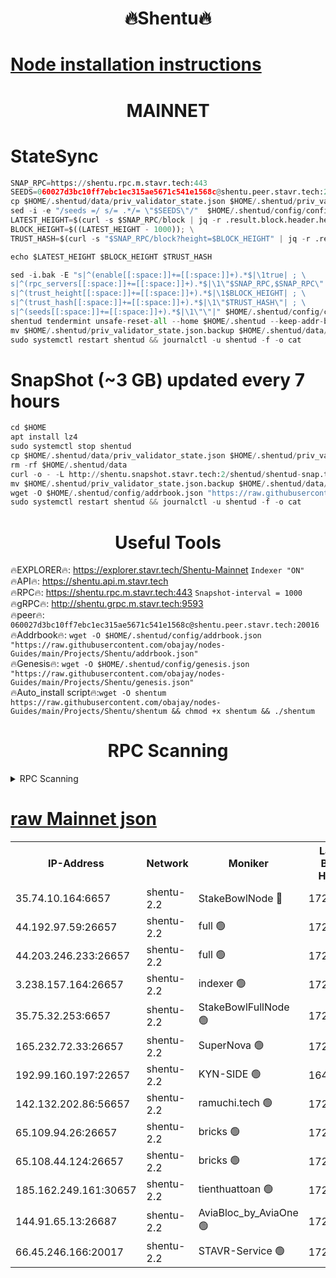 <h1 align="center"> 🔥Shentu🔥</h1>

[Node installation instructions](https://github.com/obajay/nodes-Guides/tree/main/Projects/Shentu)
=
<h1 align="center"> MAINNET</h1>

# StateSync
```python
SNAP_RPC=https://shentu.rpc.m.stavr.tech:443
SEEDS=060027d3bc10ff7ebc1ec315ae5671c541e1568c@shentu.peer.stavr.tech:20016
cp $HOME/.shentud/data/priv_validator_state.json $HOME/.shentud/priv_validator_state.json.backup
sed -i -e "/seeds =/ s/= .*/= \"$SEEDS\"/"  $HOME/.shentud/config/config.toml
LATEST_HEIGHT=$(curl -s $SNAP_RPC/block | jq -r .result.block.header.height); \
BLOCK_HEIGHT=$((LATEST_HEIGHT - 1000)); \
TRUST_HASH=$(curl -s "$SNAP_RPC/block?height=$BLOCK_HEIGHT" | jq -r .result.block_id.hash)

echo $LATEST_HEIGHT $BLOCK_HEIGHT $TRUST_HASH

sed -i.bak -E "s|^(enable[[:space:]]+=[[:space:]]+).*$|\1true| ; \
s|^(rpc_servers[[:space:]]+=[[:space:]]+).*$|\1\"$SNAP_RPC,$SNAP_RPC\"| ; \
s|^(trust_height[[:space:]]+=[[:space:]]+).*$|\1$BLOCK_HEIGHT| ; \
s|^(trust_hash[[:space:]]+=[[:space:]]+).*$|\1\"$TRUST_HASH\"| ; \
s|^(seeds[[:space:]]+=[[:space:]]+).*$|\1\"\"|" $HOME/.shentud/config/config.toml
shentud tendermint unsafe-reset-all --home $HOME/.shentud --keep-addr-book
mv $HOME/.shentud/priv_validator_state.json.backup $HOME/.shentud/data/priv_validator_state.json
sudo systemctl restart shentud && journalctl -u shentud -f -o cat
```
# SnapShot (~3 GB) updated every 7 hours
```python
cd $HOME
apt install lz4
sudo systemctl stop shentud
cp $HOME/.shentud/data/priv_validator_state.json $HOME/.shentud/priv_validator_state.json.backup
rm -rf $HOME/.shentud/data
curl -o - -L http://shentu.snapshot.stavr.tech:2/shentud/shentud-snap.tar.lz4 | lz4 -c -d - | tar -x -C $HOME/.shentud --strip-components 2
mv $HOME/.shentud/priv_validator_state.json.backup $HOME/.shentud/data/priv_validator_state.json
wget -O $HOME/.shentud/config/addrbook.json "https://raw.githubusercontent.com/obajay/nodes-Guides/main/Projects/Shentu/addrbook.json"
sudo systemctl restart shentud && journalctl -u shentud -f -o cat
```

 <h1 align="center"> Useful Tools</h1>

🔥EXPLORER🔥:     https://explorer.stavr.tech/Shentu-Mainnet        `Indexer "ON"` \
🔥API🔥:          https://shentu.api.m.stavr.tech \
🔥RPC🔥:          https://shentu.rpc.m.stavr.tech:443              `Snapshot-interval = 1000` \
🔥gRPC🔥:         http://shentu.grpc.m.stavr.tech:9593 \
🔥peer🔥:         `060027d3bc10ff7ebc1ec315ae5671c541e1568c@shentu.peer.stavr.tech:20016` \
🔥Addrbook🔥:  `wget -O $HOME/.shentud/config/addrbook.json "https://raw.githubusercontent.com/obajay/nodes-Guides/main/Projects/Shentu/addrbook.json"` \
🔥Genesis🔥:  `wget -O $HOME/.shentud/config/genesis.json "https://raw.githubusercontent.com/obajay/nodes-Guides/main/Projects/Shentu/genesis.json"` \
🔥Auto_install script🔥:`wget -O shentum https://raw.githubusercontent.com/obajay/nodes-Guides/main/Projects/Shentu/shentum && chmod +x shentum && ./shentum`

<h1 align="center"> RPC Scanning</h1>

<details>
<summary>RPC Scanning</summary>

<h2 align="center"> We scan nodes in real time every 4 hours. And we provide the final result of RPC endpoints.
We cannot influence the operation of these nodes in any way. </h2>


```python
If Voting Power is higher than 0 --> then the Node is a validator of the network and may be subject to attack and be a potential threat to the chain.
```
```python
We marked such validators with a red symbol
```

</details>

[raw Mainnet json](https://rpc-check.shentum.stavr.tech/shentum/rpc-shentum-result.json)
=


<table><tr><th>IP-Address</th><th>Network</th><th>Moniker</th><th>Latest Block Height</th><th>Earliest Block Height</th><th>Catching Up</th><th>Tx Index</th><th>Voting Power</th><th>Scan Time</th></tr><tr><td>35.74.10.164:6657</td><td>shentu-2.2</td><td>StakeBowlNode 🔴</td><td>17288322</td><td>8308501</td><td>False</td><td>on</td><td>50178</td><td>2024-02-19T19:03:39.897070713UTC</td></tr><tr><td>44.192.97.59:26657</td><td>shentu-2.2</td><td>full 🟢</td><td>17288322</td><td>9786901</td><td>False</td><td>on</td><td>0</td><td>2024-02-19T19:03:38.584396255UTC</td></tr><tr><td>44.203.246.233:26657</td><td>shentu-2.2</td><td>full 🟢</td><td>17288324</td><td>9786901</td><td>False</td><td>on</td><td>0</td><td>2024-02-19T19:03:48.700642748UTC</td></tr><tr><td>3.238.157.164:26657</td><td>shentu-2.2</td><td>indexer 🟢</td><td>17288327</td><td>9786901</td><td>False</td><td>on</td><td>0</td><td>2024-02-19T19:04:10.278036928UTC</td></tr><tr><td>35.75.32.253:6657</td><td>shentu-2.2</td><td>StakeBowlFullNode 🟢</td><td>17288332</td><td>10470762</td><td>False</td><td>on</td><td>0</td><td>2024-02-19T19:04:34.779547872UTC</td></tr><tr><td>165.232.72.33:26657</td><td>shentu-2.2</td><td>SuperNova 🟢</td><td>17288331</td><td>15936001</td><td>False</td><td>on</td><td>0</td><td>2024-02-19T19:04:33.441343234UTC</td></tr><tr><td>192.99.160.197:22657</td><td>shentu-2.2</td><td>KYN-SIDE 🟢</td><td>16483010</td><td>16083091</td><td>False</td><td>on</td><td>0</td><td>2024-02-19T19:05:16.098041144UTC</td></tr><tr><td>142.132.202.86:56657</td><td>shentu-2.2</td><td>ramuchi.tech 🟢</td><td>17288337</td><td>16196001</td><td>False</td><td>on</td><td>0</td><td>2024-02-19T19:05:06.196221759UTC</td></tr><tr><td>65.109.94.26:26657</td><td>shentu-2.2</td><td>bricks 🟢</td><td>17288338</td><td>16401001</td><td>False</td><td>on</td><td>0</td><td>2024-02-19T19:05:13.391715148UTC</td></tr><tr><td>65.108.44.124:26657</td><td>shentu-2.2</td><td>bricks 🟢</td><td>17288339</td><td>16401001</td><td>False</td><td>on</td><td>0</td><td>2024-02-19T19:05:16.480134262UTC</td></tr><tr><td>185.162.249.161:30657</td><td>shentu-2.2</td><td>tienthuattoan 🟢</td><td>17288329</td><td>17008396</td><td>False</td><td>on</td><td>0</td><td>2024-02-19T19:04:16.725077141UTC</td></tr><tr><td>144.91.65.13:26687</td><td>shentu-2.2</td><td>AviaBloc_by_AviaOne 🟢</td><td>17288333</td><td>17274752</td><td>False</td><td>off</td><td>0</td><td>2024-02-19T19:04:43.382161178UTC</td></tr><tr><td>66.45.246.166:20017</td><td>shentu-2.2</td><td>STAVR-Service 🟢</td><td>17288338</td><td>17286001</td><td>False</td><td>on</td><td>0</td><td>2024-02-19T19:05:13.027472732UTC</td></tr></table>
